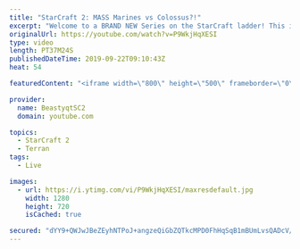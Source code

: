 ```yaml
---
title: "StarCraft 2: MASS Marines vs Colossus?!"
excerpt: "Welcome to a BRAND NEW Series on the StarCraft ladder! This is the \"Mass Marines to Grandmaster\" challenge, where the only attacking unit that I'm allowed to make is Marines - and that's it! I am allowed to make Medivacs just so that the gaemplay is not too monotonous, but I believe I could even make"
originalUrl: https://youtube.com/watch?v=P9WkjHqXESI
type: video
length: PT37M24S
publishedDateTime: 2019-09-22T09:10:43Z
heat: 54

featuredContent: "<iframe width=\"800\" height=\"500\" frameborder=\"0\" src=\"https://www.youtube.com/embed/P9WkjHqXESI\" allow=\"accelerometer; autoplay; encrypted-media; gyroscope; picture-in-picture\" allowfullscreen></iframe>"

provider:
  name: BeastyqtSC2
  domain: youtube.com

topics:
  - StarCraft 2
  - Terran
tags:
  - Live

images:
  - url: https://i.ytimg.com/vi/P9WkjHqXESI/maxresdefault.jpg
    width: 1280
    height: 720
    isCached: true

secured: "dYY9+QWJwJBeZEyhNTPoJ+angzeQiGbZQTkcMPD0FhHqSqB1mBUmLvsQADcV/Rl0++nWkEWupn34eKiRWYQvnnfRujxuS3Nw0Hj+M23oz0b31tBjS8v3JHgV9GqvbyCd2i2Jb8P9mPZULZoREgOxsFhC4nQE1tTfUIHv1s+6IggCaxOI9p9q5r80oQI5oGL3JJSC9D0NOMWdWWrdesPsbyKYeVXr3Vz3pnrPwp9/hEmxJtRbdq4wpIuG7bRzaQhUFHmv3+dS0A6tWXa4pFaaDY+KsA2seYEDfs9w/tR6lyYI1mE8GumacpVgjxuiXva5B+ZEZ/v4SkmsQWHQfVSAGLi9lDqSZuoL4nLpvHpg1ItsQRaUhbPoi+n2r4wVwrAz1eziN8lT6UAivYO3CcB2+85S+7H1SN3onwAi7WTHx70=;Dp1itICgUfcY9hYSFeghLg=="
---
```


